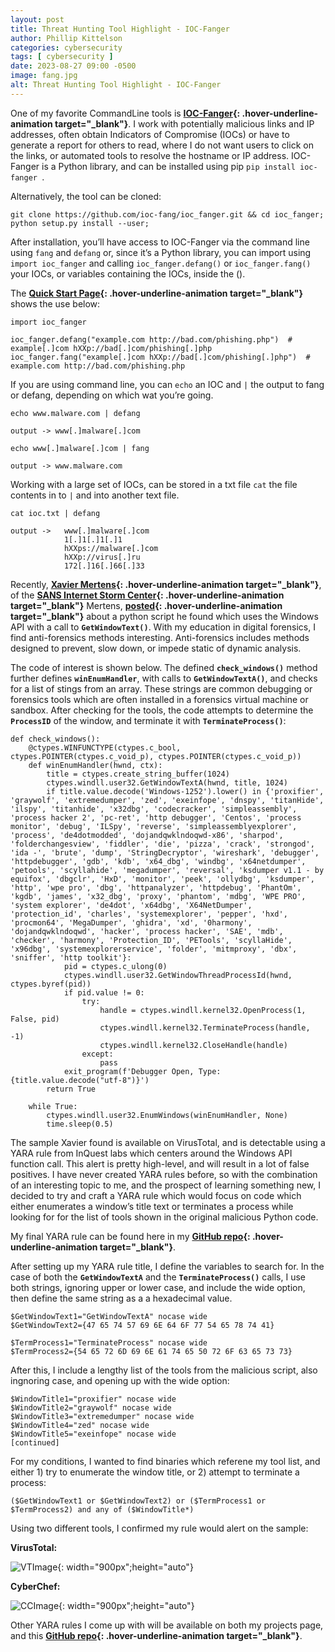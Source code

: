 ```yaml
---
layout: post
title: Threat Hunting Tool Highlight - IOC-Fanger
author: Phillip Kittelson
categories: cybersecurity
tags: [ cybersecurity ]
date: 2023-08-27 09:00 -0500
image: fang.jpg
alt: Threat Hunting Tool Highlight - IOC-Fanger
---
```



One of my favorite CommandLine tools is **[IOC-Fanger](https://github.com/ioc-fang/ioc-fanger){: .hover-underline-animation target="_blank"}**. I work with potentially malicious links and IP addresses, often obtain Indicators of Compromise (IOCs) or have to generate a report for others to read, where I do not want users to click on the links, or automated tools to resolve the hostname or IP address.
IOC-Fanger is a Python library, and can be installed using pip `pip install ioc-fanger `.

Alternatively, the tool can be cloned:
``` 
git clone https://github.com/ioc-fang/ioc_fanger.git && cd ioc_fanger;
python setup.py install --user;
```

After installation, you’ll have access to IOC-Fanger via the command line using `fang` and `defang` or, since it’s a Python library, you can import using `import ioc_fanger` and calling `ioc_fanger.defang()` or `ioc_fanger.fang()` your IOCs, or variables containing the IOCs, inside the ().

The **[Quick Start Page](https://ioc-fanger.hightower.space/quick-start/#installation){: .hover-underline-animation target="_blank"}** shows the use below:

```
import ioc_fanger

ioc_fanger.defang("example.com http://bad.com/phishing.php")  # example[.]com hXXp://bad[.]com/phishing[.]php
ioc_fanger.fang("example[.]com hXXp://bad[.]com/phishing[.]php")  # example.com http://bad.com/phishing.php
```
If you are using command line, you can `echo` an IOC and `|` the output to fang or defang, depending on which wat you’re going.
```
echo www.malware.com | defang

output -> www[.]malware[.]com
```

```
echo www[.]malware[.]com | fang

output -> www.malware.com
```
Working with a large set of IOCs, can be stored in a txt file `cat` the file contents in to `|` and into another text file.

```
cat ioc.txt | defang

output ->   www[.]malware[.]com
            1[.]1[.]1[.]1
            hXXps://malware[.]com
            hXXp://virus[.]ru
            172[.]16[.]66[.]33
```








































Recently, **[Xavier Mertens](https://isc.sans.edu/handler_list.html#xavier-mertens){: .hover-underline-animation target="_blank"}**, of the **[SANS Internet Storm Center](https://isc.sans.edu/){: .hover-underline-animation target="_blank"}** Mertens, **[posted](https://isc.sans.edu/diary/Show+me+All+Your+Windows/30116/){: .hover-underline-animation target="_blank"}** about a python script he found which uses the Windows API with a call to **`GetWindowText()`**. With my education in digital forensics, I find anti-forensics methods interesting. Anti-forensics includes methods designed to prevent, slow down, or impede static of dynamic analysis.

The code of interest is shown below. The defined **`check_windows()`** method further defines **`winEnumHandler`**, with calls to **`GetWindowTextA()`**, and checks for a list of stings from an array. These strings are common debugging or forensics tools which are often installed in a forensics virtual machine or sandbox. After checking for the tools, the code attempts to determine the **`ProcessID`** of the window, and terminate it with **`TerminateProcess()`**:

```
def check_windows():
    @ctypes.WINFUNCTYPE(ctypes.c_bool, ctypes.POINTER(ctypes.c_void_p), ctypes.POINTER(ctypes.c_void_p))
    def winEnumHandler(hwnd, ctx):
        title = ctypes.create_string_buffer(1024)
        ctypes.windll.user32.GetWindowTextA(hwnd, title, 1024)
        if title.value.decode('Windows-1252').lower() in {'proxifier', 'graywolf', 'extremedumper', 'zed', 'exeinfope', 'dnspy', 'titanHide', 'ilspy', 'titanhide', 'x32dbg', 'codecracker', 'simpleassembly', 'process hacker 2', 'pc-ret', 'http debugger', 'Centos', 'process monitor', 'debug', 'ILSpy', 'reverse', 'simpleassemblyexplorer', 'process', 'de4dotmodded', 'dojandqwklndoqwd-x86', 'sharpod', 'folderchangesview', 'fiddler', 'die', 'pizza', 'crack', 'strongod', 'ida -', 'brute', 'dump', 'StringDecryptor', 'wireshark', 'debugger', 'httpdebugger', 'gdb', 'kdb', 'x64_dbg', 'windbg', 'x64netdumper', 'petools', 'scyllahide', 'megadumper', 'reversal', 'ksdumper v1.1 - by equifox', 'dbgclr', 'HxD', 'monitor', 'peek', 'ollydbg', 'ksdumper', 'http', 'wpe pro', 'dbg', 'httpanalyzer', 'httpdebug', 'PhantOm', 'kgdb', 'james', 'x32_dbg', 'proxy', 'phantom', 'mdbg', 'WPE PRO', 'system explorer', 'de4dot', 'x64dbg', 'X64NetDumper', 'protection_id', 'charles', 'systemexplorer', 'pepper', 'hxd', 'procmon64', 'MegaDumper', 'ghidra', 'xd', '0harmony', 'dojandqwklndoqwd', 'hacker', 'process hacker', 'SAE', 'mdb', 'checker', 'harmony', 'Protection_ID', 'PETools', 'scyllaHide', 'x96dbg', 'systemexplorerservice', 'folder', 'mitmproxy', 'dbx', 'sniffer', 'http toolkit'}:
            pid = ctypes.c_ulong(0)
            ctypes.windll.user32.GetWindowThreadProcessId(hwnd, ctypes.byref(pid))
            if pid.value != 0:
                try:
                    handle = ctypes.windll.kernel32.OpenProcess(1, False, pid)
                    ctypes.windll.kernel32.TerminateProcess(handle, -1)
                    ctypes.windll.kernel32.CloseHandle(handle)
                except:
                    pass
            exit_program(f'Debugger Open, Type: {title.value.decode("utf-8")}')
        return True

    while True:
        ctypes.windll.user32.EnumWindows(winEnumHandler, None)
        time.sleep(0.5)
```
The sample Xavier found is available on VirusTotal, and is detectable using a YARA rule from InQuest labs which centers around the Windows API function call. This alert is pretty high-level, and will result in a lot of false positives. I have never created YARA rules before, so with the combination of an interesting topic to me, and the prospect of learning something new, I decided to try and craft a YARA rule which would focus on code which either enumerates a window’s title text or terminates a process while looking for for the list of tools shown in the original malicious Python code.

My final YARA rule can be found here in my **[GitHub repo](https://github.com/gaterunner341/YaraRules/tree/main/Anti_Forensics_Window_Enumeration){: .hover-underline-animation target="_blank"}**.

After setting up my YARA rule title, I define the variables to search for. In the case of both the **`GetWindowTextA`** and the **`TerminateProcess()`** calls, I use both strings, ignoring upper or lower case, and include the wide option, then define the same string as a a hexadecimal value.

```
$GetWindowText1="GetWindowTextA" nocase wide
$GetWindowText2={47 65 74 57 69 6E 64 6F 77 54 65 78 74 41}

$TermProcess1="TerminateProcess" nocase wide
$TermProcess2={54 65 72 6D 69 6E 61 74 65 50 72 6F 63 65 73 73}
```

After this, I include a lengthy list of the tools from the malicious script, also ingnoring case, and opening up with the wide option:
```
$WindowTitle1="proxifier" nocase wide
$WindowTitle2="graywolf" nocase wide
$WindowTitle3="extremedumper" nocase wide
$WindowTitle4="zed" nocase wide
$WindowTitle5="exeinfope" nocase wide
[continued]
```

For my conditions, I wanted to find binaries which referene my tool list, and either 1) try to enumerate the window title, or 2) attempt to terminate a process:
```
($GetWindowText1 or $GetWindowText2) or ($TermProcess1 or $TermProcess2) and any of ($WindowTitle*)
```

Using two different tools, I confirmed my rule would alert on the sample:

**VirusTotal:**

![VTImage](https://www.phillipkittelson.com/assets/images/blog_photos/20230813-YARA-Rules/yararesults1.png){: width="900px";height="auto"}

**CyberChef:**

![CCImage](https://www.phillipkittelson.com/assets/images/blog_photos/20230813-YARA-Rules/yararesults2.png){: width="900px";height="auto"}


Other YARA rules I come up with will be available on both my projects page, and this **[GitHub repo](https://github.com/gaterunner341/YaraRules/tree/main){: .hover-underline-animation target="_blank"}**.
